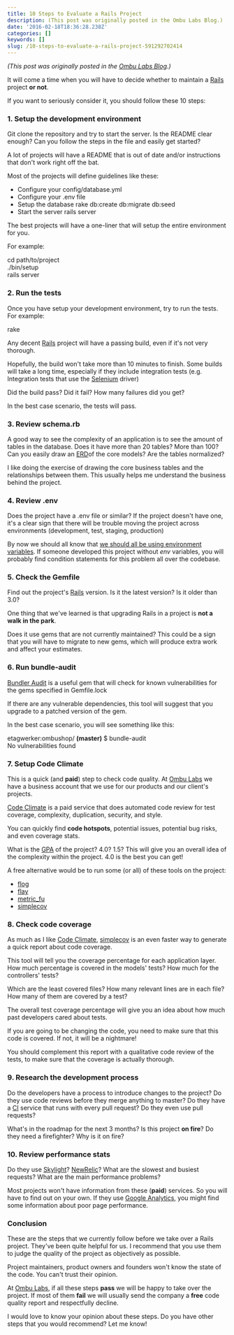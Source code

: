 ```yaml
---
title: 10 Steps to Evaluate a Rails Project
description: (This post was originally posted in the Ombu Labs Blog.)
date: '2016-02-18T18:36:28.238Z'
categories: []
keywords: []
slug: /10-steps-to-evaluate-a-rails-project-591292702414
---
```


_(This post was originally posted in the_ [_Ombu Labs Blog_](https://www.ombulabs.com/blog)_.)_

It will come a time when you will have to decide whether to maintain a [Rails](http://rubyonrails.org/) project **or not**.

If you want to seriously consider it, you should follow these 10 steps:

<!--more-->

### 1\. Setup the development environment

Git clone the repository and try to start the server. Is the README clear enough? Can you follow the steps in the file and easily get started?

A lot of projects will have a README that is out of date and/or instructions that don't work right off the bat.

Most of the projects will define guidelines like these:

*   Configure your config/database.yml
*   Configure your .env file
*   Setup the database rake db:create db:migrate db:seed
*   Start the server rails server

The best projects will have a one-liner that will setup the entire environment for you.

For example:

cd path/to/project  
./bin/setup  
rails server

### 2\. Run the tests

Once you have setup your development environment, try to run the tests. For example:

rake

Any decent [Rails](http://rubyonrails.org/) project will have a passing build, even if it's not very thorough.

Hopefully, the build won't take more than 10 minutes to finish. Some builds will take a long time, especially if they include integration tests (e.g. Integration tests that use the [Selenium](http://www.seleniumhq.org/) driver)

Did the build pass? Did it fail? How many failures did you get?

In the best case scenario, the tests will pass.

### 3\. Review schema.rb

A good way to see the complexity of an application is to see the amount of tables in the database. Does it have more than 20 tables? More than 100? Can you easily draw an [ERD](https://en.wikipedia.org/wiki/Entity%E2%80%93relationship_model)of the core models? Are the tables normalized?

I like doing the exercise of drawing the core business tables and the relationships between them. This usually helps me understand the business behind the project.

### 4\. Review .env

Does the project have a .env file or similar? If the project doesn't have one, it's a clear sign that there will be trouble moving the project across environments (development, test, staging, production)

By now we should all know that [we should all be using environment variables](http://12factor.net/config). If someone developed this project without _env_ variables, you will probably find condition statements for this problem all over the codebase.

### 5\. Check the Gemfile

Find out the project's [Rails](http://rubyonrails.org/) version. Is it the latest version? Is it older than 3.0?

One thing that we've learned is that upgrading Rails in a project is **not a walk in the park**.

Does it use gems that are not currently maintained? This could be a sign that you will have to migrate to new gems, which will produce extra work and affect your estimates.

### 6\. Run bundle-audit

[Bundler Audit](https://rubygems.org/gems/bundler-audit) is a useful gem that will check for known vulnerabilities for the gems specified in Gemfile.lock

If there are any vulnerable dependencies, this tool will suggest that you upgrade to a patched version of the gem.

In the best case scenario, you will see something like this:

etagwerker:ombushop/ **(**master**)** $ bundle-audit  
No vulnerabilities found

### 7\. Setup Code Climate

This is a quick (and **paid**) step to check code quality. At [Ombu Labs](https://www.ombulabs.com/) we have a business account that we use for our products and our client's projects.

[Code Climate](https://codeclimate.com/) is a paid service that does automated code review for test coverage, complexity, duplication, security, and style.

You can quickly find **code hotspots**, potential issues, potential bug risks, and even coverage stats.

What is the [GPA](https://docs.codeclimate.com/docs/gpa) of the project? 4.0? 1.5? This will give you an overall idea of the complexity within the project. 4.0 is the best you can get!

A free alternative would be to run some (or all) of these tools on the project:

*   [flog](https://rubygems.org/gems/flog)
*   [flay](https://rubygems.org/gems/flay)
*   [metric\_fu](https://rubygems.org/gems/metric_fu)
*   [simplecov](https://rubygems.org/gems/simplecov)

### 8\. Check code coverage

As much as I like [Code Climate](https://codeclimate.com/), [simplecov](https://rubygems.org/gems/simplecov) is an even faster way to generate a quick report about code coverage.

This tool will tell you the coverage percentage for each application layer. How much percentage is covered in the models' tests? How much for the controllers' tests?

Which are the least covered files? How many relevant lines are in each file? How many of them are covered by a test?

The overall test coverage percentage will give you an idea about how much past developers cared about tests.

If you are going to be changing the code, you need to make sure that this code is covered. If not, it will be a nightmare!

You should complement this report with a qualitative code review of the tests, to make sure that the coverage is actually thorough.

### 9\. Research the development process

Do the developers have a process to introduce changes to the project? Do they use code reviews before they merge anything to master? Do they have a [CI](https://en.wikipedia.org/wiki/Continuous_integration) service that runs with every pull request? Do they even use pull requests?

What's in the roadmap for the next 3 months? Is this project **on fire**? Do they need a firefighter? Why is it on fire?

### 10\. Review performance stats

Do they use [Skylight](https://www.skylight.io/)? [NewRelic](http://newrelic.com/)? What are the slowest and busiest requests? What are the main performance problems?

Most projects won't have information from these (**paid**) services. So you will have to find out on your own. If they use [Google Analytics](https://www.google.com/analytics/), you might find some information about poor page performance.

### Conclusion

These are the steps that we currently follow before we take over a Rails project. They've been quite helpful for us. I recommend that you use them to judge the quality of the project as objectively as possible.

Project maintainers, product owners and founders won't know the state of the code. You can't trust their opinion.

At [Ombu Labs](https://www.ombulabs.com/), if all these steps **pass** we will be happy to take over the project. If most of them **fail** we will usually send the company a **free** code quality report and respectfully decline.

I would love to know your opinion about these steps. Do you have other steps that you would recommend? Let me know!

